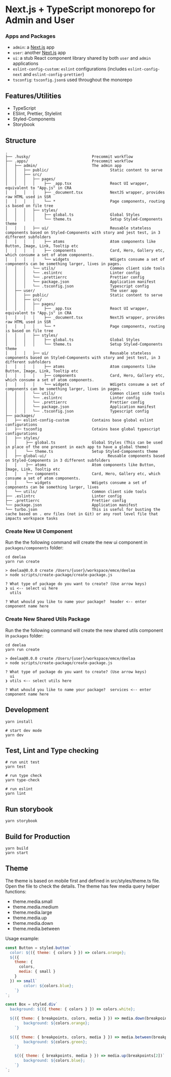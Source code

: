# Next.js + TypeScript monorepo for Admin and User

### Apps and Packages

- `admin`: a [Next.js](https://nextjs.org/) app
- `user`: another [Next.js](https://nextjs.org/) app
- `ui`: a stub React component library shared by both `user` and `admin` applications
- `eslint-config-custom`: `eslint` configurations (includes `eslint-config-next` and `eslint-config-prettier`)
- `tsconfig`: `tsconfig.json`s used throughout the monorepo

## Features/Utilities

- TypeScript
- ESlint, Prettier, Stylelint
- Styled-Components
- Storybook

## Structure

```raw
.
├── .husky/                           Precommit workflow
├── .apps/                            Precommit workflow
│   ├── admin/                        The admin app
│   │   ├── public/                           Static content to serve
│   │   ├── src/
│   │   │   ├── pages/
│   │   │   │    ├── _app.tsx                 React UI wrapper, equivalent to "App.js" in CRA
│   │   │   │    ├── _document.tsx            NextJS wrapper, provides raw HTML used in SSR
│   │   │   │    └── *                        Page components, routing is based on file tree
│   │   │   ├── styles/
│   │   │   │    ├── global.ts                Global Styles
│   │   │   │    └── theme.ts                 Setup Styled-Components theme
│   │   │   ├── ui/                           Reusable stateless components based on Styled-Components with story and jest test, in 3 different subfolders
│   │   │   │    ├── atoms                    Atom components like Button, Image, Link, Tooltip etc
│   │   │   │    ├── components               Card, Hero, Gallery etc, which consume a set of atom components.
│   │   │   │    └── widgets                  Wdigets consume a set of components can be something larger, lives in pages.
│   │   │   └── utils/                        Common client side tools
│   │   │   └── .eslintrc                     Linter config
│   │   │   └── .prettierrc                   Prettier config
│   │   │   └── package.json                  Application manifest
│   │   │   └── .tsconfig.json                Typescript config
│   ├── user/                                 The user app
│   │   ├── public/                           Static content to serve
│   │   ├── src/
│   │   │   ├── pages/
│   │   │   │    ├── _app.tsx                 React UI wrapper, equivalent to "App.js" in CRA
│   │   │   │    ├── _document.tsx            NextJS wrapper, provides raw HTML used in SSR
│   │   │   │    └── *                        Page components, routing is based on file tree
│   │   │   ├── styles/
│   │   │   │    ├── global.ts                Global Styles
│   │   │   │    └── theme.ts                 Setup Styled-Components theme
│   │   │   ├── ui/                           Reusable stateless components based on Styled-Components with story and jest test, in 3 different subfolders
│   │   │   │    ├── atoms                    Atom components like Button, Image, Link, Tooltip etc
│   │   │   │    ├── components               Card, Hero, Gallery etc, which consume a set of atom components.
│   │   │   │    └── widgets                  Wdigets consume a set of components can be something larger, lives in pages.
│   │   │   └── utils/                        Common client side tools
│   │   │   └── .eslintrc                     Linter config
│   │   │   └── .prettierrc                   Prettier config
│   │   │   └── package.json                  Application manifest
│   │   │   └── .tsconfig.json                Typescript config
├── packages/
│   ├── eslint-config-custom          Contains base global eslint configurations
│   ├── tsconfig                      Cotains base global typescript configurations
│   ├── styles/
│   │    ├── global.ts                Global Styles (This can be used in place of the one present in each app to have a global theme)
│   │    └── theme.ts                 Setup Styled-Components theme
│   ├── global-ui/                           Reusable components based on Styled-Components in 3 different subfolders
│   │    ├── atoms                    Atom components like Button, Image, Link, Tooltip etc
│   │    ├── components               Card, Hero, Gallery etc, which consume a set of atom components.
│   │    └── widgets                  Wdigets consume a set of components can be something larger, lives
│   └── utils/                        Common client side tools
├── .eslintrc                         Linter config
├── .prettierrc                       Prettier config
└── package.json                      Application manifest
└── turbo.json                        This is useful for busting the cache based on . env files (not in Git) or any root level file that impacts workspace tasks
```

### Create New UI Component

Run the the following command will create the new ui component in `packages/components` folder:

```shell
cd deelaa
yarn run create

> deelaa@0.0.0 create /Users/{user}/workspace/emce/deelaa
> node scripts/create-package/create-package.js

? What type of package do you want to create? (Use arrow keys)
❯ ui <-- select ui here
  utils

? What whould you like to name your package?  header <-- enter component name here
```

### Create New Shared Utils Package

Run the the following command will create the new shared utils component in `packages` folder:

```shell
cd deelaa
yarn run create

> deelaa@0.0.0 create /Users/{user}/workspace/emce/deelaa
> node scripts/create-package/create-package.js

? What type of package do you want to create? (Use arrow keys)
  ui
❯ utils <-- select utils here

? What whould you like to name your package?  services <-- enter component name here
```

## Development

```shell
yarn install

# start dev mode
yarn dev
```

## Test, Lint and Type checking

```shell
# run unit test
yarn test

# run type check
yarn type-check

# run eslint
yarn lint
```

## Run storybook

```
yarn storybook
```

## Build for Production

```shell
yarn build
yarn start
```

## Theme

The theme is based on mobile first and defined in src/styles/theme.ts file. Open the file to check the details. The theme has few media query helper functions:

- theme.media.small
- theme.media.medium
- theme.media.large
- theme.media.up
- theme.media.down
- theme.media.between

Usage example:

```javascript
const Button = styled.button`
  color: ${({ theme: { colors } }) => colors.orange};
  ${({
    theme: {
      colors,
      media: { small }
    }
  }) => small`
        color: ${colors.blue};
    `}
`;

const Box = styled.div`
  background: ${({ theme: { colors } }) => colors.white};

  ${({ theme: { breakpoints, colors, media } }) => media.down(breakpoints[1])`
        background: ${colors.orange};
    `}

  ${({ theme: { breakpoints, colors, media } }) => media.between(breakpoints[1], breakpoints[2])`
        background: ${colors.green};
    `}

    ${({ theme: { breakpoints, media } }) => media.up(breakpoints[2])`
        background: ${colors.blue};
    `}
`;
```
